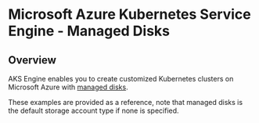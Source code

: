 # Microsoft Azure Kubernetes Service Engine - Managed Disks

## Overview

AKS Engine enables you to create customized Kubernetes clusters on Microsoft Azure with [managed disks](https://docs.microsoft.com/en-us/azure/storage/storage-managed-disks-overview).

These examples are provided as a reference, note that managed disks is the default storage account type if none is specified.
